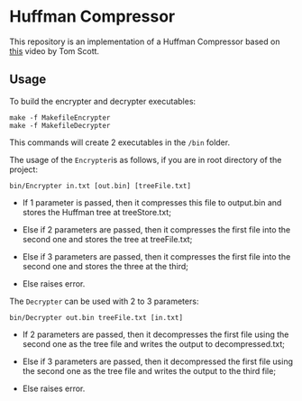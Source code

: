 # Huffman Compressor

This repository is an implementation of a Huffman Compressor based on [this](youtube.com/watch?v=JsTptu56GM8) video by Tom Scott.

## Usage

To build the encrypter and decrypter executables:

```
make -f MakefileEncrypter
make -f MakefileDecrypter
```
This commands will create 2 executables in the `/bin` folder.

The usage of the `Encrypter`is as follows, if you are in root directory of the project:

```
bin/Encrypter in.txt [out.bin] [treeFile.txt]
```

- If 1 parameter is passed, then it compresses this file to output.bin and stores the Huffman tree at treeStore.txt;

- Else if 2 parameters are passed, then it compresses the first file into the second one and stores the tree at treeFile.txt;

- Else if 3 parameters are passed, then it compresses the first file into the second one and stores the three at the third;

- Else raises error.

The `Decrypter` can be used with 2 to 3 parameters:

```
bin/Decrypter out.bin treeFile.txt [in.txt]
```

- If 2 parameters are passed, then it decompresses the first file using the second one as the tree file and writes the output to decompressed.txt;

- Else if 3 parameters are passed, then it decompressed the first file using the second one as the tree file and writes the output to the third file;

- Else raises error.
